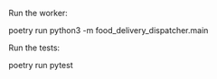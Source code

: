 Run the worker:


poetry run python3 -m food_delivery_dispatcher.main


Run the tests:


poetry run pytest

